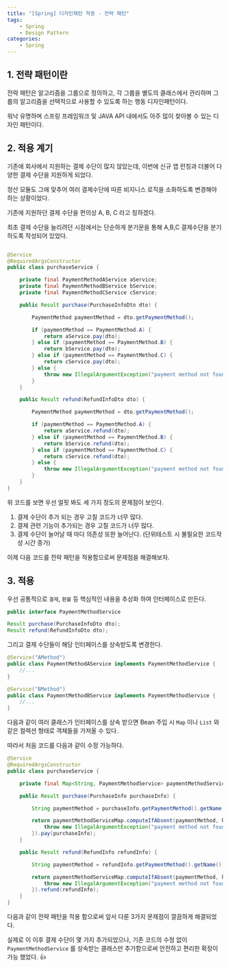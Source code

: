 ```yaml
---
title: "[Spring] 디자인패턴 적용 - 전략 패턴"
tags: 
    - Spring
    - Design Pattern
categories:
    - Spring
---
```


## 1. 전략 패턴이란
전략 패턴은 알고리즘을 그룹으로 정의하고, 각 그룹을 별도의 클래스에서 관리하며 그룹의 알고리즘을 선택적으로 사용할 수 있도록 하는 행동 디자인패턴이다.

워낙 유명하며 스프링 프레임워크 및 JAVA API 내에서도 아주 많이 찾아볼 수 있는 디자인 패턴이다.

## 2. 적용 계기
기존에 회사에서 지원하는 결제 수단이 많지 않았는데, 이번에 신규 앱 런칭과 더불어 다양한 결제 수단을 지원하게 되었다.

정산 모듈도 그에 맞추어 여러 결제수단에 따른 비지니스 로직을 소화하도록 변경해야 하는 상황이었다.

기존에 지원하던 결제 수단을 편의상 A, B, C 라고 칭하겠다.

최초 결제 수단을 늘리려던 시점에서는 단순하게 분기문을 통해 A,B,C 결제수단을 분기하도록 작성되어 있었다.

```java

@Service
@RequiredArgsConstructor
public class purchaseService {

    private final PaymentMethodAService aService;
    private final PaymentMethodBService bService;
    private final PaymentMethodCService cService;

    public Result purchase(PurchaseInfoDto dto) {

        PaymentMethod paymentMethod = dto.getPaymentMethod();

        if (paymentMethod == PaymentMethod.A) {
            return aService.pay(dto);
        } else if (paymentMethod == PaymentMethod.B) {
            return bService.pay(dto);
        } else if (paymentMethod == PaymentMethod.C) {
            return cService.pay(dto);
        } else {
            throw new IllegalArgumentException("payment method not found");
        }
    }

    public Result refund(RefundInfoDto dto) {

        PaymentMethod paymentMethod = dto.getPaymentMethod();

        if (paymentMethod == PaymentMethod.A) {
            return aService.refund(dto);
        } else if (paymentMethod == PaymentMethod.B) {
            return bService.refund(dto);
        } else if (paymentMethod == PaymentMethod.C) {
            return cService.refund(dto);
        } else {
            throw new IllegalArgumentException("payment method not found");
        }
    }
}

```

위 코드를 보면 우선 얼핏 봐도 세 가지 정도의 문제점이 보인다.

1. 결제 수단이 추가 되는 경우 고칠 코드가 너무 많다.
2. 결제 관련 기능이 추가되는 경우 고칠 코드가 너무 많다.
3. 결제 수단이 늘어날 때 마다 의존성 또한 늘어난다. (단위테스트 시 불필요한 코드작성 시간 증가)

이제 다음 코드를 전략 패턴을 적용함으로써 문제점을 해결해보자.

## 3. 적용

우선 공통적으로 `결제`, `환불` 등 핵심적인 내용을 추상화 하여 인터페이스로 만든다.

```java
public interface PaymentMethodService

Result purchase(PurchaseInfoDto dto);
Result refund(RefundInfoDto dto);
```

그리고 결제 수단들이 해당 인터페이스를 상속받도록 변경한다.

```java
@Service("AMethod")
public class PaymentMethodAService implements PaymentMethodService {
    //...
}
```

```java
@Service("BMethod")
public class PaymentMethodBService implements PaymentMethodService {
    //...
}
```

다음과 같이 여러 클래스가 인터페이스를 상속 받으면 Bean 주입 시 `Map` 이나 `List` 와 같은 컬렉션 형태로 객체들을 가져올 수 있다.

따라서 처음 코드를 다음과 같이 수정 가능하다.

```java
@Service
@RequiredArgsConstructor
public class purchaseService {

    private final Map<String, PaymentMethodService> paymentMethodServiceMap;

    public Result purchase(PurchaseInfo purchaseInfo) {

        String paymentMethod = purchaseInfo.getPaymentMethod().getName();

        return paymentMethodServiceMap.computeIfAbsent(paymentMethod, key -> {
            throw new IllegalArgumentException("payment method not found");
        }).pay(purchaseInfo);
    }

    public Result refund(RefundInfo refundInfo) {

        String paymentMethod = refundInfo.getPaymentMethod().getName();

        return paymentMethodServiceMap.computeIfAbsent(paymentMethod, key -> {
            throw new IllegalArgumentException("payment method not found");
        }).refund(refundInfo);
    }
}
```

다음과 같이 전략 패턴을 적용 함으로써 앞서 다룬 3가지 문제점이 깔끔하게 해결되었다.

실제로 이 이후 결제 수단이 몇 가지 추가되었으나, 기존 코드의 수정 없이 `PaymentMethodService` 를 상속받는 클래스만 추가함으로써 안전하고 편리한 확장이 가능 했었다. 👍